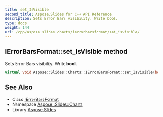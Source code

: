 ```yaml
---
title: set_IsVisible
second_title: Aspose.Slides for C++ API Reference
description: Sets Error Bars visibility. Write bool.
type: docs
weight: 144
url: /cpp/aspose.slides.charts/ierrorbarsformat/set_isvisible/
---
```

## IErrorBarsFormat::set_IsVisible method


Sets Error Bars visibility. Write **bool**.

```cpp
virtual void Aspose::Slides::Charts::IErrorBarsFormat::set_IsVisible(bool value)=0
```

## See Also

* Class [IErrorBarsFormat](../)
* Namespace [Aspose::Slides::Charts](../../)
* Library [Aspose.Slides](../../../)
